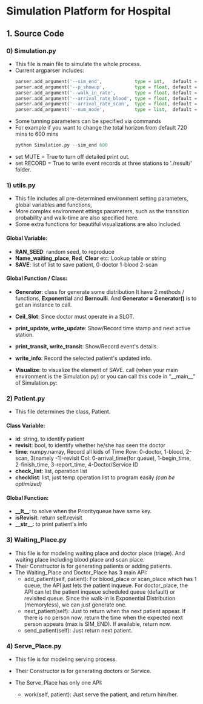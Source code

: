 # Simulation Platform for Hospital #

## 1. Source Code ##

### 0) Simulation.py ###

- This file is main file to simulate the whole process.
- Current argparser includes:
  ```python
  parser.add_argument('--sim_end',            type = int,   default = 720)
  parser.add_argument('--p_showup',           type = float, default = 4/5)
  parser.add_argument('--walk_in_rate',       type = float, default = 1/5)
  parser.add_argument('--arrival_rate_blood', type = float, default = 1/15)
  parser.add_argument('--arrival_rate_scan',  type = float, default = 1/25)    # external arrival rate a
  parser.add_argument('--num_node',           type = list,  default = [1,2,3]) # server number at each station
  ```
- Some tunning parameters can be specified via commands
- For example if you want to change the total horizon from default 720 mins to 600 mins
  ```python
  python Simulation.py --sim_end 600
  ```
- set MUTE = True to turn off detailed print out.
- set RECORD = True to write event records at three stations to './result/' folder.

### 1) utils.py ###

- This file includes all pre-determined environment setting parameters, global variables and functions,
- More complex environment ettings parameters, such as the transition probability and walk-time are also specified here.
- Some extra functions for beautiful visualizations are also included.

#### Global Variable: ####

- **RAN_SEED**: random seed, to reproduce
- **Name_waiting_place**, **Red**, **Clear** etc: Lookup table or string
- **SAVE**: list of list to save patient, 0-doctor 1-blood 2-scan

#### Global Function / Class: ####

- **Generator**: class for generate some distribution
  It have 2 methods / functions, **Exponential** and **Bernoulli**.
  And **Generator = Generator()** is to get an instance to call.

- **Ceil_Slot**: Since doctor must operate in a SLOT.

- **print_update, write_update**: Show/Record time stamp and next active station.
- **print_transit, write_transit**: Show/Record event's details.
- **write_info**: Record the selected patient's updated info.

- **Visualize**: to visualize the element of SAVE.
  call (when your main environment is the Simulation.py) or you can call this code in “\_\_main\_\_” of Simulation.py:

### 2) Patient.py ###

- This file determines the class, Patient.

#### Class Variable: ####

- **id**: string, to identify patient
- **revisit**: bool, to identify whether he/she has seen the doctor
- **time**: numpy.narray, Record all kids of Time
  Row: 0-doctor, 1-blood, 2-scan, 3(namely -1)-revisit
  Col: 0-arrival_time(for queue), 1-begin_time, 2-finish_time, 3-report_time, 4-Doctor/Service ID
- **check_list**: list, operation list
- **checklist**: list, just temp operation list to program easily *(can be optimized)*

#### Global Function: ####

- **\_\_lt\_\_**: to solve when the Priorityqueue have same key.
- **isRevisit**: return self.revisit
- **\_\_str\_\_**: to print patient's info

### 3) Waiting_Place.py ###

- This file is for modeling waiting place and doctor place (triage). And waiting place including blood place and scan place.
- Their Constructor is for generating patients or adding patients.
- The Waiting_Place and Doctor_Place has 3 main API:
  - add_patient(self, patient):
    For blood_place or scan_place which has 1 queue, the API just lets the patient inqueue.
    For doctor_place, the API can let the patient inqueue scheduled queue (default) or revisited queue. 
    Since the walk-in is Exponential Distribution (memoryless), we can just generate one.
  - next_patient(self):
    Just to return when the next patient appear. 
    If there is no person now, return the time when the expected next person appears (max is SIM_END).
    If available, return now.
  - send_patient(self):
    Just return next patient.

### 4) Serve_Place.py ###

-  This file is for modeling serving process. 

- Their Constructor is for generating doctors or Service.
- The Serve_Place has only one API:
  - work(self, patient): Just serve the patient, and return him/her.

